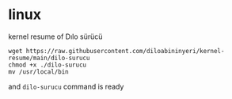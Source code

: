 # linux 

kernel resume of Dılo sürücü


```console
wget https://raw.githubusercontent.com/diloabininyeri/kernel-resume/main/dilo-surucu
chmod +x ./dilo-surucu
mv /usr/local/bin

```
and ```dilo-surucu``` command is ready
